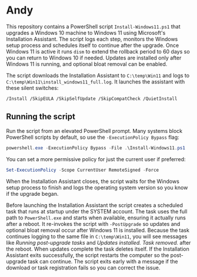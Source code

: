 # Andy

This repository contains a PowerShell script `Install-Windows11.ps1` that upgrades a Windows 10 machine to Windows 11 using Microsoft's Installation Assistant. The script logs each step, monitors the Windows setup process and schedules itself to continue after the upgrade. Once Windows 11 is active it runs `dism` to extend the rollback period to 60 days so you can return to Windows 10 if needed. Updates are installed only after Windows 11 is running, and optional bloat removal can be enabled.

The script downloads the Installation Assistant to `C:\temp\Win11` and logs to
`C:\temp\Win11\install_windows11_full.log`. It launches the assistant with
these silent switches:
```
/Install /SkipEULA /SkipSelfUpdate /SkipCompatCheck /QuietInstall
```
## Running the script

Run the script from an elevated PowerShell prompt. Many systems block PowerShell scripts by default, so use the `-ExecutionPolicy Bypass` flag:

```powershell
powershell.exe -ExecutionPolicy Bypass -File .\Install-Windows11.ps1
```

You can set a more permissive policy for just the current user if preferred:

```powershell
Set-ExecutionPolicy -Scope CurrentUser RemoteSigned -Force
```

When the Installation Assistant closes, the script waits for the Windows setup process to finish and logs the operating system version so you know if the upgrade began.

Before launching the Installation Assistant the script creates a scheduled task that runs at startup under the SYSTEM account. The task uses the full path to `PowerShell.exe` and starts when available, ensuring it actually runs after a reboot. It re-invokes the script with `-PostUpgrade` so updates and optional bloat removal occur after Windows 11 is installed. Because the task continues logging to the same file in `C:\temp\Win11`, you will see messages like *Running post-upgrade tasks* and *Updates installed. Task removed.* after the reboot. When updates complete the task deletes itself. If the Installation Assistant exits successfully, the script restarts the computer so the post-upgrade task can continue. The script exits early with a message if the download or task registration fails so you can correct the issue.
